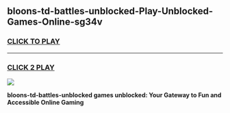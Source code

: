 
## bloons-td-battles-unblocked-Play-Unblocked-Games-Online-sg34v
<h3>
<a href="https://premium76.site?title=bloons-td-battles-unblocked&ref=25A">CLICK TO PLAY</a></h3>
<hr>

<h3>
<a href="https://premium76.site?title=bloons-td-battles-unblocked&ref=25A">CLICK 2 PLAY</a>
  
</h3>

<a href="https://premium76.site?title=bloons-td-battles-unblocked&ref=25A"><img src="https://clearcache.store/games.png"></a>


**bloons-td-battles-unblocked games unblocked: Your Gateway to Fun and Accessible Online Gaming**
